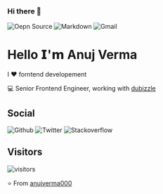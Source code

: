 ### Hi there 👋

![Oepn Source](https://img.shields.io/badge/Open%20Source-green)
![Markdown](https://img.shields.io/badge/Made%20with-Markdown-orange)
![Gmail](https://img.shields.io/badge/email-anujverma000@gmail.com-red)

# Hello 𝗜'𝗺 Anuj Verma
I :heart: forntend developement

:computer: Senior Frontend Engineer, working with [dubizzle](http://dubai.dubizzle.com)


## Social
![Github](https://img.shields.io/github/followers/anujverma000?style=social)
![Twitter](https://img.shields.io/twitter/follow/anujverma000?style=social)
![Stackoverflow](https://img.shields.io/stackexchange/stackoverflow/r/894220?style=plastic)

## Visitors
![visitors](https://visitor-badge.glitch.me/badge?page_id=anujverma000)


⭐️ From [anujverma000](https://github.com/anujverma000)
